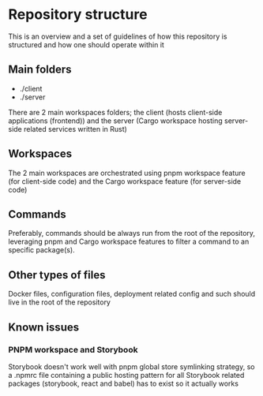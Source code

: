 # Repository structure

This is an overview and a set of guidelines of how this repository is structured and how one should operate within it

## Main folders

- ./client
- ./server

There are 2 main workspaces folders; the client (hosts client-side applications (frontend)) and the server (Cargo workspace hosting server-side related services written in Rust)

## Workspaces

The 2 main workspaces are orchestrated using pnpm workspace feature (for client-side code) and the Cargo workspace feature (for server-side code)

## Commands

Preferably, commands should be always run from the root of the repository, leveraging pnpm and Cargo workspace features to filter a command to an specific package(s).

## Other types of files

Docker files, configuration files, deployment related config and such should live in the root of the repository

## Known issues

### PNPM workspace and Storybook

Storybook doesn't work well with pnpm global store symlinking strategy, so a .npmrc file containing a public hosting pattern for all Storybook related packages (storybook, react and babel) has to exist so it actually works

